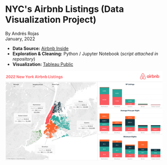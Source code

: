 # NYC's Airbnb Listings (Data Visualization Project)
By Andrés Rojas   
January, 2022

* **Data Source:** [Airbnb Inside](http://insideairbnb.com/)
* **Exploration & Cleaning:** Python / Jupyter Notebook (*script attached in repository*)
* **Visualization:** [Tableau Public](https://public.tableau.com/app/profile/andr.s6476/viz/Airbnb_Data_Visualization/NYCDashboard)

<p align="center">
  <img src="NYC Dashboard.png">
</p>
